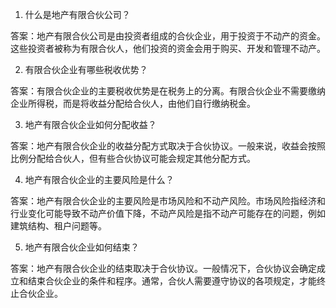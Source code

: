 

1. 什么是地产有限合伙公司？

答案：地产有限合伙公司是由投资者组成的合伙企业，用于投资于不动产的资金。这些投资者被称为有限合伙人，他们投资的资金会用于购买、开发和管理不动产。

2. 有限合伙企业有哪些税收优势？

答案：有限合伙企业的主要税收优势是在税务上的分离。有限合伙企业不需要缴纳企业所得税，而是将收益分配给合伙人，由他们自行缴纳税金。

3. 地产有限合伙企业如何分配收益？

答案：地产有限合伙企业的收益分配方式取决于合伙协议。一般来说，收益会按照比例分配给合伙人，但有些合伙协议可能会规定其他分配方式。

4. 地产有限合伙企业的主要风险是什么？

答案：地产有限合伙企业的主要风险是市场风险和不动产风险。市场风险指经济和行业变化可能导致不动产价值下降，不动产风险是指不动产可能存在的问题，例如建筑结构、租户问题等。

5. 地产有限合伙企业如何结束？

答案：地产有限合伙企业的结束取决于合伙协议。一般情况下，合伙协议会确定成立和结束合伙企业的条件和程序。通常，合伙人需要遵守协议的各项规定，才能终止合伙企业。